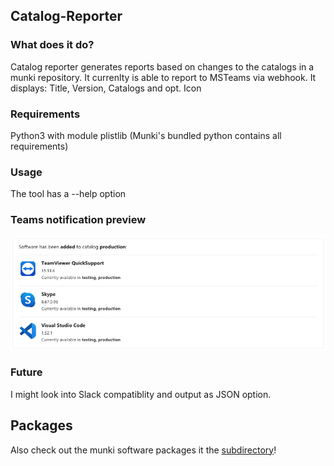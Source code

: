 ## Catalog-Reporter
### What does it do?
Catalog reporter generates reports based on changes to the catalogs in a munki repository.
It currenlty is able to report to MSTeams via webhook. It displays: Title, Version, Catalogs and opt. Icon
### Requirements
Python3 with module plistlib (Munki's bundled python contains all requirements)
### Usage
The tool has a --help option
### Teams notification preview
![CatalogReporter Preview](SamplePictures/CatalogReporter.png)
### Future
I might look into Slack compatiblity and output as JSON option. 

## Packages
Also check out the munki software packages it the [subdirectory](packages/)!